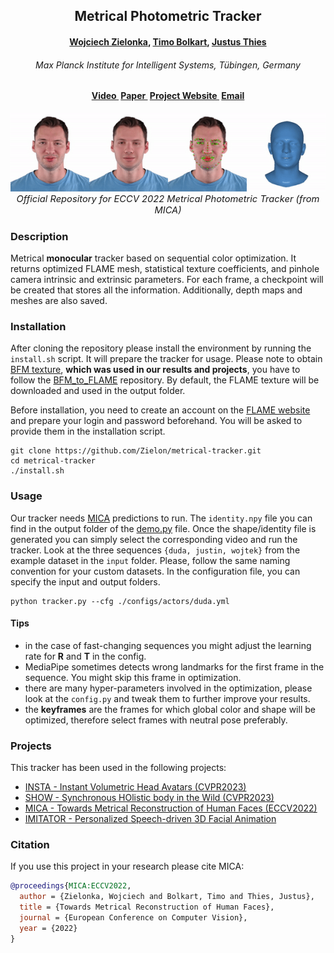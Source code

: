 <h2 align="center"><b>Metrical Photometric Tracker</b></h2>

<h4 align="center"><b><a href="https://zielon.github.io/" target="_blank">Wojciech
Zielonka</a>, <a href="https://sites.google.com/site/bolkartt/" target="_blank">Timo
Bolkart</a>, <a href="https://justusthies.github.io/" target="_blank">Justus Thies</a></b></h4>

<h6 align="center"><i>Max Planck Institute for Intelligent Systems, Tübingen, Germany</i></h6>

<h4 align="center">
<a href="https://youtu.be/vzzEbvv08VA" target="_blank">Video&nbsp</a>
<a href="https://arxiv.org/pdf/2204.06607.pdf" target="_blank">Paper&nbsp</a>
<a href="https://zielon.github.io/mica/" target="_blank">Project Website&nbsp</a>
<a href="mailto:&#109;&#105;&#099;&#097;&#064;&#116;&#117;&#101;&#046;&#109;&#112;&#103;&#046;&#100;&#101;">Email</a>
</h4>

<div align="center"> 
<img src="documents/teaser.gif">
<br>
<i style="font-size: 1.05em;">Official Repository for ECCV 2022 Metrical Photometric Tracker (from MICA)</i>
</div>

### Description

Metrical **monocular** tracker based on sequential color optimization. It returns optimized FLAME mesh, statistical
texture coefficients, and pinhole camera intrinsic and extrinsic parameters. For each frame, a checkpoint will be
created
that stores all the information. Additionally, depth maps and meshes are also saved.

### Installation

After cloning the repository please install the environment by running the `install.sh` script. It will prepare the
tracker for usage. Please note to obtain [BFM texture](https://faces.dmi.unibas.ch/bfm/bfm2017.html), **which was
used in our results and projects**, you have to follow the [BFM_to_FLAME](https://github.com/TimoBolkart/BFM_to_FLAME)
repository. By
default, the FLAME texture will be downloaded and used in the output folder.

Before installation, you need to create an account on the [FLAME website](https://flame.is.tue.mpg.de/) and prepare your
login and password beforehand. You will be asked to provide them in the installation script.

```shell
git clone https://github.com/Zielon/metrical-tracker.git
cd metrical-tracker
./install.sh
```

### Usage

Our tracker needs [MICA](https://github.com/Zielon/MICA) predictions to run. The `identity.npy` file you can find in the
output folder of the [demo.py](https://github.com/Zielon/MICA/blob/master/demo.py) file. Once the shape/identity file is
generated you can simply select the corresponding video and run the tracker. Look at the three
sequences `{duda, justin, wojtek}` from the example dataset
in the `input` folder. Please, follow the same naming convention for your custom datasets. In the configuration file,
you can specify the input and output folders.

```shell
python tracker.py --cfg ./configs/actors/duda.yml
```

#### Tips

- in the case of fast-changing sequences you might adjust the learning rate for **R** and **T** in the config.
- MediaPipe sometimes detects wrong landmarks for the first frame in the sequence. You might skip this frame in optimization.
- there are many hyper-parameters involved in the optimization, please look at the `config.py` and tweak them to further improve
  your results.
- the **keyframes** are the frames for which global color and shape will be optimized, therefore select frames with neutral pose preferably.

### Projects

This tracker has been used in the following projects:

- [INSTA - Instant Volumetric Head Avatars (CVPR2023)](https://zielon.github.io/insta/)
- [SHOW - Synchronous HOlistic body in the Wild (CVPR2023)](https://github.com/yhw-yhw/SHOW)
- [MICA - Towards Metrical Reconstruction of Human Faces (ECCV2022)](https://zielon.github.io/mica/)
- [IMITATOR - Personalized Speech-driven 3D Facial Animation](https://balamuruganthambiraja.github.io/Imitator/)

### Citation

If you use this project in your research please cite MICA:

```bibtex
@proceedings{MICA:ECCV2022,
  author = {Zielonka, Wojciech and Bolkart, Timo and Thies, Justus},
  title = {Towards Metrical Reconstruction of Human Faces},
  journal = {European Conference on Computer Vision},
  year = {2022}
}
```
